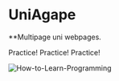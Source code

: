 # UniAgape
**Multipage uni webpages.

Practice! Practice! Practice!

![How-to-Learn-Programming](https://user-images.githubusercontent.com/91376824/190902047-69315592-4356-469f-94d0-f5d2f63331d2.png)

